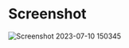 # Screenshot
![Screenshot 2023-07-10 150345](https://github.com/partho1999/Ostad-traning/assets/57463173/0c515f42-acda-4d47-9198-d540f5042e7a)
